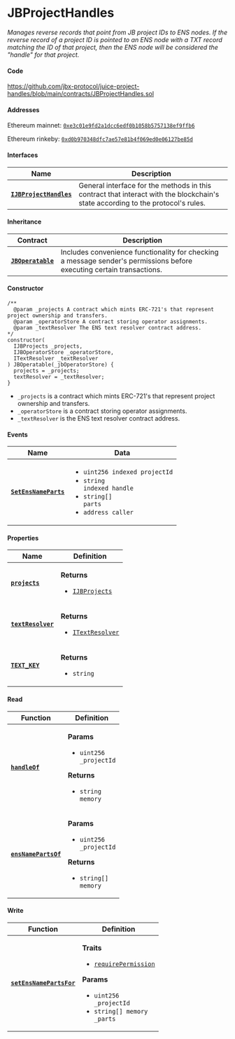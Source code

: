 # JBProjectHandles

_Manages reverse records that point from JB project IDs to ENS nodes. If the reverse record of a project ID is pointed to an ENS node with a TXT record matching the ID of that project, then the ENS node will be considered the "handle" for that project._

#### Code

https://github.com/jbx-protocol/juice-project-handles/blob/main/contracts/JBProjectHandles.sol

#### Addresses

Ethereum mainnet: [`0xe3c01e9fd2a1dcc6edf0b1058b5757138ef9ffb6`](https://etherscan.io/address/0xe3c01e9fd2a1dcc6edf0b1058b5757138ef9ffb6)

Ethereum rinkeby: [`0xd0b970348dfc7ae57e81b4f069ed0e06127be85d`](https://rinkeby.etherscan.io/address/0xd0b970348dfc7ae57e81b4f069ed0e06127be85d)

#### Interfaces

| Name                                                 | Description                                                                                                                              |
| ---------------------------------------------------- | ---------------------------------------------------------------------------------------------------------------------------------------- |
| [**`IJBProjectHandles`**](/dev/api/v2/interfaces/ijbprojecthandles.md) | General interface for the methods in this contract that interact with the blockchain's state according to the protocol's rules. |

#### Inheritance

| Contract                                                                     | Description                                                                                                           |
| ---------------------------------------------------------------------------- | --------------------------------------------------------------------------------------------------------------------- |
| [**`JBOperatable`**](/dev/api/v2/contracts/or-abstract/jboperatable/) | Includes convenience functionality for checking a message sender's permissions before executing certain transactions. |

#### Constructor

```
/** 
  @param _projects A contract which mints ERC-721's that represent project ownership and transfers.
  @param _operatorStore A contract storing operator assignments.
  @param _textResolver The ENS text resolver contract address.
*/
constructor(
  IJBProjects _projects,
  IJBOperatorStore _operatorStore,
  ITextResolver _textResolver
) JBOperatable(_jbOperatorStore) {
  projects = _projects;
  textResolver = _textResolver;
}
```

* `_projects` is a contract which mints ERC-721's that represent project ownership and transfers.
* `_operatorStore` is a contract storing operator assignments.
* `_textResolver` is the ENS text resolver contract address.

#### Events

| Name                                                                                                      | Data                                                                                                                                                                                                                                 |
| --------------------------------------------------------------------------------------------------------- | ------------------------------------------------------------------------------------------------------------------------------------------------------------------------------------------------------------------------------------ |
| [**`SetEnsNameParts`**](/dev/api/v2/contracts/or-utilities/jbprojecthandles/events/setensnameparts.md)                                                                          | <ul><li><code>uint256 indexed projectId</code></li><li><code>string indexed handle</code></li><li><code>string[] parts</code></li><li><code>address caller</code></li></ul>                  |

#### Properties

| Name                                                                                                        | Definition                                                                                                                                                                 |
| ----------------------------------------------------------------------------------------------------------- | -------------------------------------------------------------------------------------------------------------------------------------------------------------------------- |
| [**`projects`**](/dev/api/v2/contracts/or-utilities/jbprojecthandles/properties/projects.md)                                                                          | <p><strong>Returns</strong></p><ul><li><code>[IJBProjects](/dev/api/v2/interfaces/ijbprojects)</code></li></ul>                                                                                                |
| [**`textResolver`**](https://docs.ens.domains/contract-api-reference/publicresolver#get-text-data)                                                                          | <p><strong>Returns</strong></p><ul><li><code>[ITextResolver](https://docs.ens.domains/contract-api-reference/publicresolver#get-text-data)</code></li></ul>                                                                                                |
| [**`TEXT_KEY`**](/dev/api/v2/contracts/or-utilities/jbprojecthandles/properties/textkey.md)                                                                          | <p><strong>Returns</strong></p><ul><li><code>string</code></li></ul>                                                                                                |

#### Read

| Function                                                       | Definition                                                                                                                                                                                                             |
| -------------------------------------------------------------- | ---------------------------------------------------------------------------------------------------------------------------------------------------------------------------------------------------------------------- |
| [**`handleOf`**](/dev/api/v2/contracts/or-utilities/jbprojecthandles/read/handleof.md) | <p><strong>Params</strong></p><ul><li><code>uint256 _projectId</code></li></ul><p><strong>Returns</strong></p><ul><li><code>string memory</code></li></ul> |
| [**`ensNamePartsOf`**](/dev/api/v2/contracts/or-utilities/jbprojecthandles/read/ensnamepartsof.md) | <p><strong>Params</strong></p><ul><li><code>uint256 _projectId</code></li></ul><p><strong>Returns</strong></p><ul><li><code>string[] memory</code></li></ul> |

#### Write

| Function                                                                                                     | Definition                                                                                                                                                                                                                                                                                                                      |
| ------------------------------------------------------------------------------------------------------------ | ------------------------------------------------------------------------------------------------------------------------------------------------------------------------------------------------------------------------------------------------------------------------------------------------------------------------------- |
| [**`setEnsNamePartsFor`**](/dev/api/v2/contracts/or-utilities/jbprojecthandles/write/setensnamepartsfor.md)                                                                        | <p><strong>Traits</strong></p><ul><li><code>[requirePermission](/dev/api/v2/contracts/or-abstract/jboperatable/modifiers/requirepermission.md)</code></li></ul><p><strong>Params</strong></p><ul><li><code>uint256 _projectId</code></li><li><code>string[] memory _parts</code></li></ul>                                             |
